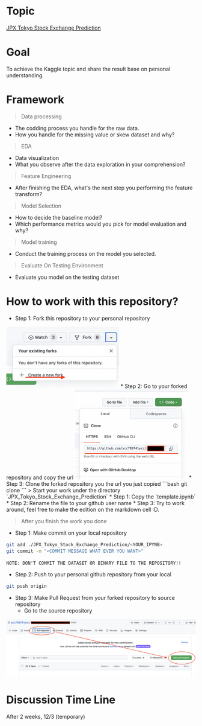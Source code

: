 # Topic
[JPX Tokyo Stock Exchange Prediction](https://www.kaggle.com/competitions/jpx-tokyo-stock-exchange-prediction/data)  

# Goal
To achieve the Kaggle topic and share the result base on personal understanding.  

# Framework
> Data processing
* The codding process you handle for the raw data.
* How you handle for the missing value or skew dataset and why?
> EDA
* Data visualization
* What you observe after the data exploration in your comprehension?
> Feature Engineering
* After finishing the EDA, what's the next step you performing the feature transform?
> Model Selection
* How to decide the baseline model?
* Which performance metrics would you pick for model evaluation and why?
> Model training
* Conduct the training process on the model you selected.
> Evaluate On Testing Environment
* Evaluate you model on the testing dataset

# How to work with this repository?
* Step 1: Fork this repository to your personal repository  
<img src="./images/fork_repo.png" width="300">  
* Step 2: Go to your forked repository and copy the url  
<img src="./images/copy_the_url.png" width="300">  
* Step 3: Clone the forked repository you the url you just copied  
```bash
git clone <COPIED_URL>
```  
> Start your work under the directory `JPX_Tokyo_Stock_Exchange_Prediction`  
* Step 1: Copy the `template.ipynb`  
* Step 2: Rename the file to your github user name  
* Step 3: Try to work around, feel free to make the edition on the markdown cell :D.  

> After you finish the work you done  
* Step 1: Make commit on your local repository  
```bash
git add ./JPX_Tokyo_Stock_Exchange_Prediction/<YOUR_IPYNB>
git commit -m "<COMMIT MESSAGE WHAT EVER YOU WANT>"
```  
`NOTE: DON'T COMMIT THE DATASET OR BINARY FILE TO THE REPOSITORY!!`  
* Step 2: Push to your personal github repository from your local  
```bash
git push origin
```  
* Step 3: Make Pull Request from your forked repository to source repository  
    - Go to the source repository  
<img src="./images/pull_request.png" width="600">  

# Discussion Time Line  
After 2 weeks, 12/3 (temporary)  

